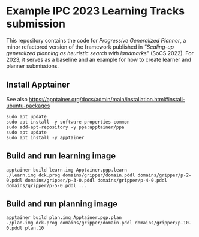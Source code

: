 # Example IPC 2023 Learning Tracks submission

This repository contains the code for _Progressive Generalized Planner_, 
a minor refactored version of the framework published
in _"Scaling-up generalized planning as heuristic search with landmarks"_ (SoCS 2022).
For 2023, it serves as a baseline and an example for how to create learner and planner
submissions.

## Install Apptainer

See also https://apptainer.org/docs/admin/main/installation.html#install-ubuntu-packages

    sudo apt update
    sudo apt install -y software-properties-common
    sudo add-apt-repository -y ppa:apptainer/ppa
    sudo apt update
    sudo apt install -y apptainer

## Build and run learning image

    apptainer build learn.img Apptainer.pgp.learn
    ./learn.img dck.prog domains/gripper/domain.pddl domains/gripper/p-2-0.pddl domains/gripper/p-3-0.pddl domains/gripper/p-4-0.pddl domains/gripper/p-5-0.pddl ...

## Build and run planning image

    apptainer build plan.img Apptainer.pgp.plan
    ./plan.img dck.prog domains/gripper/domain.pddl domains/gripper/p-10-0.pddl plan.10
